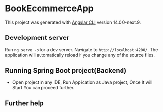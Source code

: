 # BookEcommerceApp

This project was generated with [Angular CLI](https://github.com/angular/angular-cli) version 14.0.0-next.9.

## Development server

Run `ng serve -o` for a dev server. Navigate to `http://localhost:4200/`. The application will automatically reload if you change any of the source files.

## 



## Running Spring Boot project(Backend)

- Open project in any IDE, Run Application as Java project, Once It will Start You can proceed further.



## Further help


